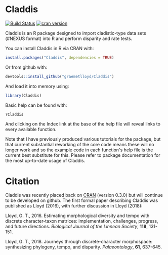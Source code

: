 Claddis
=======

[![Build
Status](https://travis-ci.org/graemetlloyd/Claddis.svg?branch=master)](https://travis-ci.org/graemetlloyd/Claddis)
[![cran
version](https://www.r-pkg.org/badges/version/Claddis)](https://cran.r-project.org/package=Claddis)

Claddis is an R package designed to import cladistic-type data sets (#NEXUS format) into R and perform disparity and rate tests.

You can install Claddis in R via CRAN with:

```r
install.packages("Claddis", dependencies = TRUE)
```

Or from github with:

```r
devtools::install_github("graemetlloyd/Claddis")
```

And load it into memory using:

```r
library(Claddis)
```

Basic help can be found with:

```r
?Claddis
```

And clicking on the Index link at the base of the help file will reveal links to every available function.

Note that I have previously produced various tutorials for the package, but that current substantial reworking of the core code means these will no longer work and so the example code in each function's help file is the current best substitute for this. Please refer to package documentation for the most up-to-date usage of Claddis.

Citation
========

Claddis was recently placed back on [CRAN](https://cran.r-project.org/package=Claddis) (version 0.3.0) but will continue to be developed on github. The first formal paper describing Claddis was published as Lloyd (2016), with further discussion in Lloyd (2018):

Lloyd, G. T., 2016. Estimating morphological diversity and tempo with discrete character-taxon matrices: implementation, challenges, progress, and future directions. *Biological Journal of the Linnean Society*, **118**, 131-151.

Lloyd, G. T., 2018. Journeys through discrete-character morphospace: synthesizing phylogeny, tempo, and disparity. *Palaeontology*, **61**, 637-645.
